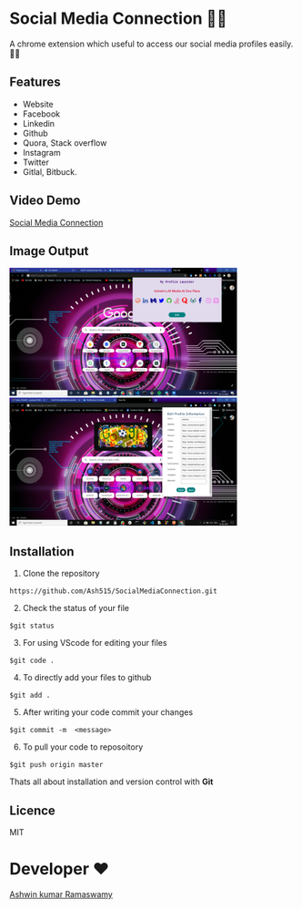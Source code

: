 # Social Media Connection 👨‍💻

A chrome extension which useful to access our social media profiles easily.🤟📱

## Features 
- Website
- Facebook
- Linkedin
- Github
- Quora, Stack overflow
- Instagram
- Twitter
- Gitlal, Bitbuck.

## Video Demo
[Social Media Connection](https://www.youtube.com/watch?v=_kaKUzQTMuY&t=54s)

## Image Output

<img src="SocialMediaLauncher.png" width=400px>      <img src="Output.png" width=400px>


## Installation 
1. Clone the repository 
```
https://github.com/Ash515/SocialMediaConnection.git
```
2. Check the status of your file 
```
$git status
```
3. For using VScode for editing your files 
```
$git code .
```
4. To directly add your files to github
```
$git add .
```
5. After writing your code commit your changes 
```
$git commit -m  <message>
```
6. To pull your code to reposoitory
```
$git push origin master
```
Thats all about installation and version control with **Git**

## Licence
MIT

# Developer ❤
[Ashwin kumar Ramaswamy](https://github.com/Ash515)



